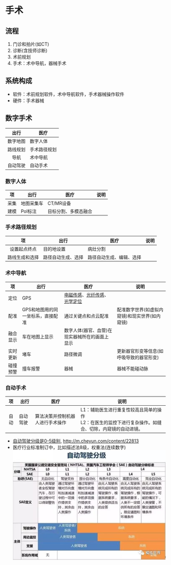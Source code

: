 # 手术
## 流程
1. 门诊和拍片(如CT)
1. 诊断(含技师诊断)
1. 术前规划
1. 手术：术中导航，器械手术

## 系统构成
* 软件：术前规划软件，术中导航软件，手术器械操作软件
* 硬件：手术器械

## 数字手术

| 出行 | 医疗 |
| :-: | - |
| 数字地图 | 数字人体 |
| 路线规划 | 手术路径规划 |
| 导航 | 术中导航 |
| 自动驾驶 | 自动手术 |

### 数字人体
| 项 |出行 | 医疗 | 说明 |
| :-: | - | - | - |
| 采集 | 地图采集车 | CT/MR设备 |  |
| 建模 | PoI标注 | 目标分割、多模态融合 |  |

### 手术路径规划
| 项 |出行 | 医疗 | 说明 |
| :-: | - | - | - |
| 设置起点终点 | 目的地设置 | 病灶分割 |  |
| 路线生成和选择 | 路径自动生成、选择 | 路径自动生成、编辑、选择 |  |

### 术中导航
| 项 |出行 | 医疗 | 说明 |
| :-: | - | - | - |
| 定位 | GPS | [电磁传感](https://www.ndigital.cn/%E6%8A%80%E6%9C%AF/%E7%94%B5%E7%A3%81%E8%B7%9F%E8%B8%AA/)、[光纤传感](https://fiber.ofweek.com/2022-09/ART-12008-2100-30575190.html)、[光学定位](https://www.ndigital.cn/%E4%BA%A7%E5%93%81/polaris-vega/) |  |
| 配准 | GPS和地图用的同一坐标系，直接配准 | 通过关键点和点云配准 | 配准数字世界(如虚拟内窥镜)和现实世界(如内窥镜) |
| 融合显示 | 车在地图上显示 | 数字人体(器官、血管)在现实器械所在的画面上显示 |  |
| 实时更新 | 堵车 | 路径微调 | 更新器官形变等信息(如呼吸导致的器官形变) |
| 碰撞预警 | 撞车报警 | 器械 | 器械不能碰动脉 |

### 自动手术
| 项 |出行 | 医疗 | 说明 |
| :-: | - | - | - |
| 自动 | 自动驾驶 | 算法决策并控制机器人进行手术操作 | L1：辅助医生进行重复性较高且简单的操作 <br> L2：在医生的监控下进行复杂操作。如缝合、切除，内窥镜的自动进镜。 |

* [自动驾驶分级是0-5级别](https://new.qq.com/rain/a/20210309A0CAN000), http://m.cheyun.com/content/22813
* 医疗行业标准制订中，比如描述法8级，权重法(连续数字)
![自动驾驶分级](../s/operation/autopilot.jpg)
